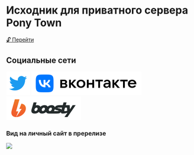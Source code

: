 # Исходник для приватного сервера Pony Town

[:unlock: Перейти](https://github.com/kaurcev/pixel.horse)

## Социальные сети

[<img src="/twitter.svg">](https://twitter.com/kaurcev) [<img src="/vk.svg">](https://vk.com/kaurcev) [<img src="/boosty.svg">](https://boosty.to/kaurcev)


### Вид на личный сайт в пререлизе

[<img src="https://mini.s-shot.ru/1920x1080/1080/png/?http://beta.kaurcev.tk">](https://beta.kaurcev.tk)




